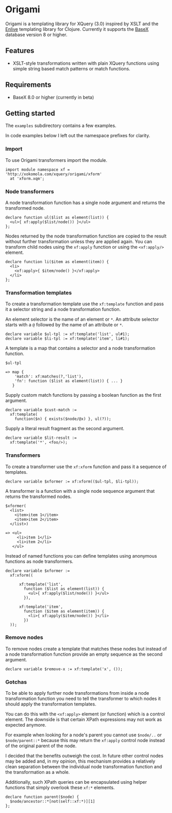 # Origami

Origami is a templating library for XQuery (3.0) inspired by XSLT and the
[Enlive](https://github.com/cgrand/enlive) templating library for Clojure.
Currently it supports the [BaseX](http://basex.org) database version 8 or
higher.

## Features

- XSLT-style transformations written with plain XQuery functions using simple
  string based match patterns or match functions.

## Requirements

- BaseX 8.0 or higher (currently in beta)

## Getting started

The `examples` subdirectory contains a few examples.

In code examples below I left out the namespace prefixes for clarity.

### Import

To use Origami transformers import the module.

~~~xquery
import module namespace xf = 'http://xokomola.com/xquery/origami/xform'
  at 'xform.xqm';
~~~

### Node transformers

A node transformation function has a single node argument and returns the
transformed node.

~~~xquery
declare function ul($list as element(list)) { 
  <ul>{ xf:apply($list/node()) }</ul>
};
~~~

Nodes returned by the node transformation function are copied to the result
without further transformation unless they are applied again. You can transform
child nodes using the `xf:apply` function or using the `<xf:apply/>` element.

~~~xquery
declare function li($item as element(item)) { 
  <li>
    <xf:apply>{ $item/node() }</xf:apply>
  </li> 
};
~~~

### Transformation templates

To create a transformation template use the `xf:template` function and pass it a
selector string and a node transformation function.

An element selector is the name of an element or `*`. An attribute selector
starts with a `@` followed by the name of an attribute or `*`.

~~~xquery
declare variable $ul-tpl := xf:template('list', ul#1);
declare variable $li-tpl := xf:template('item', li#1);
~~~

A template is a map that contains a selector and a node transformation function.

~~~xquery
$ul-tpl
  
=> map {
    'match': xf:matches(?,'list'),
    'fn': function ($list as element(list)) { ... }
   }
~~~

Supply custom match functions by passing a boolean function as the first argument.

~~~xquery
declare variable $cust-match := 
  xf:template(
    function($n) { exists($node/@x) }, ul(?));
~~~

Supply a literal result fragment as the second argument.

~~~xquery
declare variable $lit-result := 
  xf:template('*', <foo/>);
~~~

### Transformers

To create a transformer use the `xf:xform` function and pass it a sequence of
templates.

~~~xquery
declare variable $xformer := xf:xform(($ul-tpl, $li-tpl));
~~~

A transformer is a function with a single node sequence argument that returns
the transformed nodes.

~~~xquery
$xformer(
  <list>
    <item>item 1</item>
    <item>item 2</item>
  </list>)

=> <ul>
     <li>item 1</li>
     <li>item 2</li>
   </ul>
~~~

Instead of named functions you can define templates using anonymous functions
as node transformers.

~~~xquery
declare variable $xformer :=
  xf:xform((
    
      xf:template('list', 
        function ($list as element(list)) { 
          <ul>{ xf:apply($list/node()) }</ul> 
        }),
          
      xf:template('item',
        function ($item as element(item)) { 
          <li>{ xf:apply($item/node()) }</li>
        })        
  ));
~~~
    
### Remove nodes

To remove nodes create a template that matches these nodes but instead of a node
transformation function provide an empty sequence as the second argument.

~~~xquery
declare variable $remove-x := xf:template('x', ());
~~~

### Gotchas

To be able to apply further node transformations from inside a node
transformation function you need to tell the transformer to which nodes it
should apply the transformation templates.

You can do this with the `<xf:apply>` element (or function) which is a control
element. The downside is that certain XPath expressions may not work as expected
anymore.

For example when looking for a node's parent you cannot use `$node/..` or
`$node/parent::*` because this may return the `xf:apply` control node instead of
the original parent of the node.

I decided that the benefits outweigh the cost. In future other control nodes may
be added and, in my opinion, this mechanism provides a relatively clean
separation between the individual node transformation function and the
transformation as a whole.

Additionally, such XPath queries can be encapsulated using helper functions that
simply overlook these `xf:*` elements.

~~~xquery
declare function parent($node) {
  $node/ancestor::*[not(self::xf:*)][1]
};
~~~
